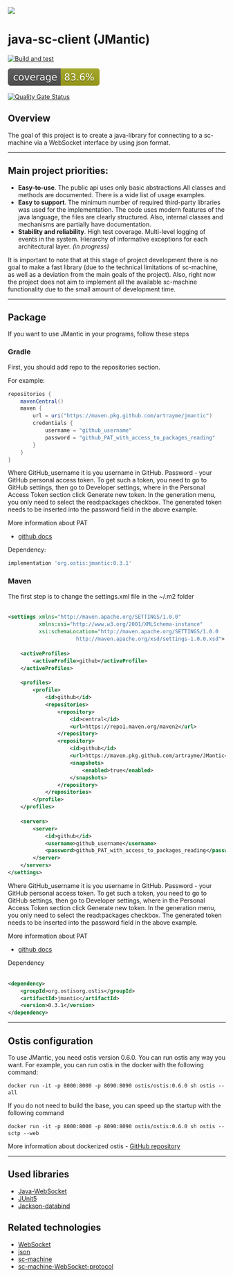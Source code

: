 ![](docs/logo/project_logo.png)

# java-sc-client (JMantic)

[![Build and test](https://github.com/artrayme/JMantic/actions/workflows/build-test-coverage.yml/badge.svg)](https://github.com/artrayme/JMantic/actions/workflows/build-test-coverage.yml)

[![Coverage](.github/badges/jacoco.svg)](https://github.com/artrayme/JMantic/actions/workflows/build-test-coverage.yml)

[![Quality Gate Status](https://sonarcloud.io/api/project_badges/measure?project=artrayme_JMantic&metric=alert_status)](https://sonarcloud.io/summary/new_code?id=artrayme_JMantic)

## Overview

The goal of this project is to create a java-library for connecting to a sc-machine via a WebSocket interface by using
json format.

****

## Main project priorities:

* **Easy-to-use**. The public api uses only basic abstractions.All classes and methods are documented. There is a wide
  list of usage examples.
* **Easy to support**. The minimum number of required third-party libraries was used for the implementation. The code
  uses modern features of the java language, the files are clearly structured. Also, internal classes and mechanisms are
  partially have documentation.
* **Stability and reliability**. High test coverage. Multi-level logging of events in the system. Hierarchy of
  informative exceptions for each architectural layer.  _(in progress)_

It is important to note that at this stage of project development there is no goal to make a fast library (due to the
technical limitations of sc-machine, as well as a deviation from the main goals of the project). Also, right now the
project does not aim to implement all the available sc-machine functionality due to the small amount of development
time.

****

## Package

If you want to use JMantic in your programs, follow these steps

### Gradle

First, you should add repo to the repositories section.

For example:

```groovy
repositories {
    mavenCentral()
    maven {
        url = uri("https://maven.pkg.github.com/artrayme/jmantic")
        credentials {
            username = "github_username"
            password = "github_PAT_with_access_to_packages_reading"
        }
    }
}
```

Where GitHub_username it is you username in GitHub. Password - your GitHub personal access token. To get such a token,
you need to go to GitHub settings, then go to Developer settings, where in the Personal Access Token section click
Generate new token. In the generation menu, you only need to select the read:packages checkbox. The generated token
needs to be inserted into the password field in the above example.

More information about PAT

- [github docs](https://docs.github.com/en/authentication/keeping-your-account-and-data-secure/creating-a-personal-access-token)

Dependency:

```groovy
implementation 'org.ostis:jmantic:0.3.1'
```

### Maven

The first step is to change the settings.xml file in the ~/.m2 folder

```xml

<settings xmlns="http://maven.apache.org/SETTINGS/1.0.0"
          xmlns:xsi="http://www.w3.org/2001/XMLSchema-instance"
          xsi:schemaLocation="http://maven.apache.org/SETTINGS/1.0.0
                      http://maven.apache.org/xsd/settings-1.0.0.xsd">

    <activeProfiles>
        <activeProfile>github</activeProfile>
    </activeProfiles>

    <profiles>
        <profile>
            <id>github</id>
            <repositories>
                <repository>
                    <id>central</id>
                    <url>https://repo1.maven.org/maven2</url>
                </repository>
                <repository>
                    <id>github</id>
                    <url>https://maven.pkg.github.com/artrayme/JMantic</url>
                    <snapshots>
                        <enabled>true</enabled>
                    </snapshots>
                </repository>
            </repositories>
        </profile>
    </profiles>

    <servers>
        <server>
            <id>github</id>
            <username>github_username</username>
            <password>github_PAT_with_access_to_packages_reading</password>
        </server>
    </servers>
</settings>
```

Where GitHub_username it is you username in GitHub. Password - your GitHub personal access token. To get such a token,
you need to go to GitHub settings, then go to Developer settings, where in the Personal Access Token section click
Generate new token. In the generation menu, you only need to select the read:packages checkbox. The generated token
needs to be inserted into the password field in the above example.

More information about PAT

- [github docs](https://docs.github.com/en/authentication/keeping-your-account-and-data-secure/creating-a-personal-access-token)

Dependency

```xml

<dependency>
    <groupId>org.ostisorg.ostis</groupId>
    <artifactId>jmantic</artifactId>
    <version>0.3.1</version>
</dependency>
```

****

## Ostis configuration

To use JMantic, you need ostis version 0.6.0. You can run ostis any way you want. For example, you can run ostis in the
docker with the following command:

```shell
docker run -it -p 8000:8000 -p 8090:8090 ostis/ostis:0.6.0 sh ostis --all
```

If you do not need to build the base, you can speed up the startup with the following command

```shell
docker run -it -p 8000:8000 -p 8090:8090 ostis/ostis:0.6.0 sh ostis --sctp --web
```

More information about dockerized ostis - [GitHub repository](https://github.com/ostis-apps/dockerized-ostis)

****

## Used libraries

* [Java-WebSocket](https://github.com/TooTallNate/Java-WebSocket)
* [JUnit5](https://github.com/junit-team/junit5)
* [Jackson-databind](https://github.com/FasterXML/jackson-databind)

## Related technologies

* [WebSocket](https://sookocheff.com/post/networking/how-do-websockets-work/)
* [json](https://www.w3schools.com/whatis/whatis_json.asp)
* [sc-machine](http://ostis-dev.github.io/sc-machine/)
* [sc-machine-WebSocket-protocol](http://ostis-dev.github.io/sc-machine/http/websocket/)
